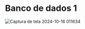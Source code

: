# Banco de dados 1

![Captura de tela 2024-10-16 011634](https://github.com/user-attachments/assets/c60748b4-98f3-4a19-8e58-d9f5813711c4)
